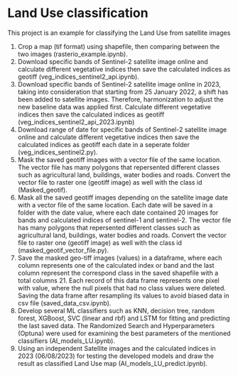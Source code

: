 # Land Use classification
This project is an example for classifying the Land Use from satellite images
1. Crop a map (tif format) using shapefile, then comparing between the two images (rasterio_example.ipynb).
2. Download specific bands of Sentinel-2 satellite image online and calculate different vegetative indices then save the calculated indices as geotiff (veg_indices_sentinel2_api.ipynb).
3. Download specific bands of Sentinel-2 satellite image online in 2023, taking into consideration that starting from 25 January 2022, a shift has been added to satellite images. Therefore, harmonization to adjust the new baseline data was applied first. Calculate different vegetative indices then save the calculated indices as geotiff (veg_indices_sentinel2_api_2023.ipynb)
5. Download range of date for specific bands of Sentinel-2 satellite image online and calculate different vegetative indices then save the calculated indices as geotiff each date in a seperate folder (veg_indices_sentinel2.py).
6. Mask the saved geotiff images with a vector file of the same location. The vector file has many polygons that repersented different classes such as agricultural land, buildings, water bodies and roads. Convert the vector file to raster one (geotiff image) as well with the class id (Masked_geotif).
7. Mask all the saved geotiff images depending on the satellite image date with a vector file of the same location. Each date will be saved in a folder with the date value, where each date contained 20 images for bands and calculated indices of sentinel-1 and sentinel-2. The vector file has many polygons that repersented different classes such as agricultural land, buildings, water bodies and roads. Convert the vector file to raster one (geotiff image) as well with the class id (masked_geotif_vector_file.py).
8. Save the masked geo-tiff images (values) in a dataframe, where each column represents one of the calculated index or band and the last column represent the correspond class in the saved shapefile with a total columns 21. Each record of this data frame represents one pixel with value, where the null pixels that had no class values were deleted. Saving the data frame after resampling its values to avoid biased data in csv file (saved_data_csv.ipynb). 
9. Develop several ML classifiers such as KNN, decision tree, random forest, XGBoost, SVC (linear and rbf) and LSTM for fitting and predicting the last saved data. The Randomized Search and Hyperparameters (Optuna) were used for examining the best parameters of the mentioned classifiers (AI_models_LU.ipynb).
10. Using an independent Satellite images and the calculated indices in 2023 (06/08/2023) for testing the developed models and draw the result as classified Land Use map (AI_models_LU_predict.ipynb).
